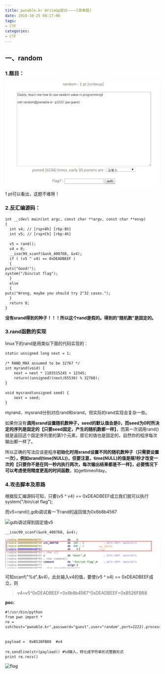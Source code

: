 ```yaml
---
title: pwnable.kr WriteUp部分————[简单题]
date: 2018-10-25 08:17:00
tags:
- CTF
categories:
- CTF
---
```


## 一、random ##
### 1.题目： ###

![random题](/assets/img/random_title.jpg)

1 pt可以看出，这题不难呀！

### 2.反汇编源码： ###

    int __cdecl main(int argc, const char **argv, const char **envp)
    {
      int v4; // [rsp+8h] [rbp-8h]
      int v5; // [rsp+Ch] [rbp-4h]
    
      v5 = rand();
      v4 = 0;
      __isoc99_scanf(&unk_400760, &v4);
      if ( (v5 ^ v4) == 0xDEADBEEF )
      {
    puts("Good!");
    system("/bin/cat flag");
      }
      else
      {
    puts("Wrong, maybe you should try 2^32 cases.");
      }
      return 0;
    }



**没有srand得到的种子！！！所以这个rand是假的。得到的“随机数”是固定的。**

### 3.rand函数的实现 ###

linux下的rand是用类似下面的代码实现的：

    static unsigned long next = 1;
    
    /* RAND_MAX assumed to be 32767 */
    int myrand(void) {
    	next = next * 1103515245 + 12345;
    	return((unsigned)(next/65536) % 32768);
    }
    
    void mysrand(unsigned seed) {
    	next = seed;
    }
myrand、mysrand分别对应rand和srand，但实际的rand实现会复杂一些。

如果你没有**调用srand设置随机数种子，seed的默认值会是0，而seed为0时所决定的序列是固定的【只要seed固定，产生的随机数都一样】**，而第一次调用rand()就是返回这个固定序列里的第1个元素，那它的值也是固定的，自然你的程序每次输出都一样了。

所以正确的写法应该是程序**初始化时用srand设置不同的随机数种子（只需要设置一次），例如srand(time(NULL))，但要注意，time(NULL)的值是隔1秒才改变一次的【只要你不是在同一秒内执行两次，每次输出结果都是不一样】，必要情况下可以考虑使用精度更高的时间函数**，如gettimeofday。

### 4.攻击脚本及思路 ###

根据反汇编源码可知，只要(v5 ^ v4) == 0xDEADBEEF成立我们就可以执行system("/bin/cat flag");

而v5=rand(),gdb调试看一下rand的返回值为0x6b8b4567

![gdb调试得到固定值v5](v5_value.jpg)


    __isoc99_scanf(&unk_400760, &v4);

![unk_400760的值](/assets/img/v4_value.jpg)

可知scanf("%d",&v4)，此处输入v4的值，要使(v5 ^ v4) == 0xDEADBEEF成立，则

>v4=v5^0xDEADBEEF=0x6b8b4567^0xDEADBEEF=0xB526FB88

**poc:**

    #!/usr/bin/python
    from pwn import *
    re = ssh(host="pwnable.kr",password="guest",user="random",port=2222).process("./random")
    
    
    payload =  0xB526FB88  #v4
    
    re.sendline(str(payload)) #%d输入，转化成字符串形式整数形式
    print re.recv()


![flag](random_break.jpg)




